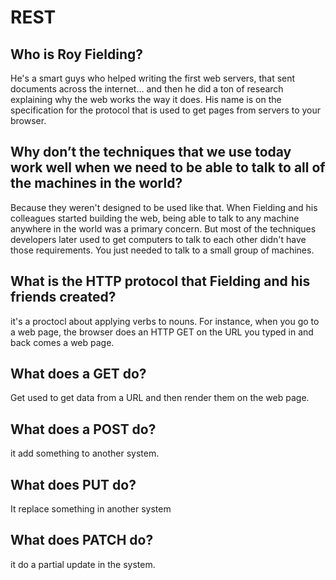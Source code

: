 # REST

## Who is Roy Fielding?

He's a smart guys who helped writing the first web servers, that sent documents across the internet… and then he did a ton of research explaining why the web works the way it does. His name is on the specification for the protocol that is used to get pages from servers to your browser.

## Why don’t the techniques that we use today work well when we need to be able to talk to all of the machines in the world?

Because they weren't designed to be used like that. When Fielding and his colleagues started building the web, being able to talk to any machine anywhere in the world was a primary concern. But most of the techniques developers later used to get computers to talk to each other didn't have those requirements. You just needed to talk to a small group of machines.

## What is the HTTP protocol that Fielding and his friends created?

it's a proctocl about applying verbs to nouns. For instance, when you go to a web page, the browser does an HTTP GET on the URL you typed in and back comes a web page.

## What does a GET do?

Get used to get data from a URL and then render them on the web page.

## What does a POST do?

it add something to another system.

## What does PUT do?

It replace something in another system

## What does PATCH do?

it do a partial update in the system.
